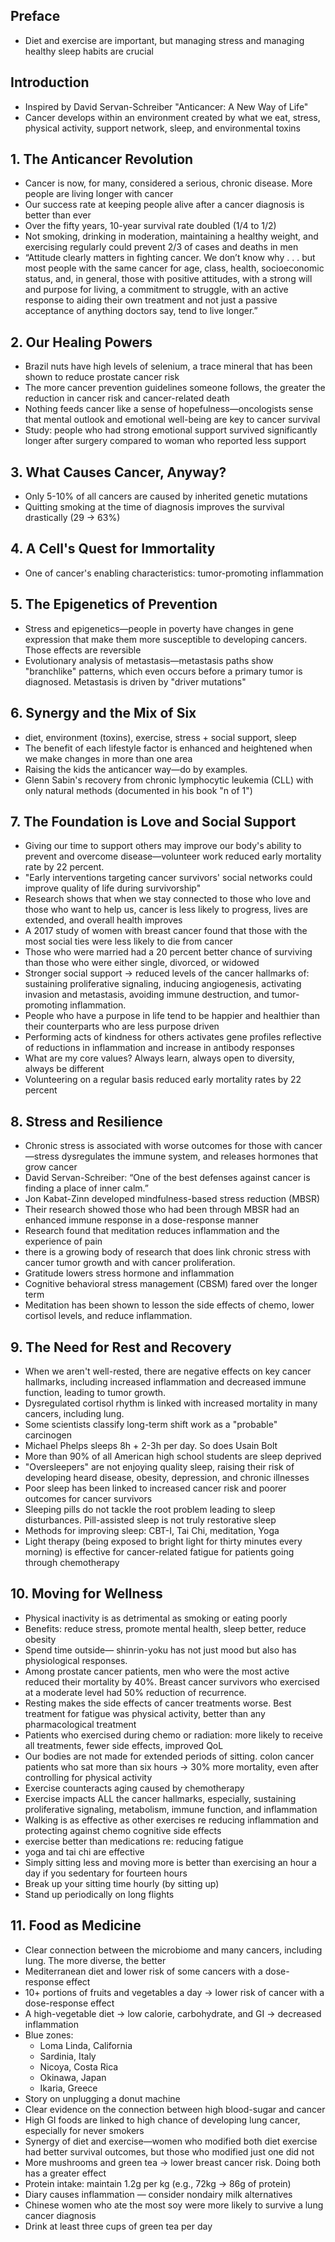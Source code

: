 ## Preface

* Diet and exercise are important, but managing stress and managing healthy sleep habits are crucial

## Introduction

* Inspired by David Servan-Schreiber "Anticancer: A New Way of Life" 
* Cancer develops within an environment created by what we eat, stress, physical activity, support network, sleep, and environmental toxins

## 1. The Anticancer Revolution

* Cancer is now, for many, considered a serious, chronic disease. More people are living longer with cancer
* Our success rate at keeping people alive after a cancer diagnosis is better than ever
* Over the fifty years, 10-year survival rate doubled (1/4 to 1/2)
* Not smoking, drinking in moderation, maintaining a healthy weight, and exercising regularly could prevent 2/3 of cases and deaths in men
* “Attitude clearly matters in fighting cancer. We don’t know why . . . but most people with the same cancer for age, class, health, socioeconomic status, and, in general, those with positive attitudes, with a strong will and purpose for living, a commitment to struggle, with an active response to aiding their own treatment and not just a passive acceptance of anything doctors say, tend to live longer.”

## 2. Our Healing Powers

* Brazil nuts have high levels of selenium, a trace mineral that has been shown to reduce prostate cancer risk
* The more cancer prevention guidelines someone follows, the greater the reduction in cancer risk and cancer-related death
* Nothing feeds cancer like a sense of hopefulness—oncologists sense that mental outlook and emotional well-being are key to cancer survival
* Study: people who had strong emotional support survived significantly longer after surgery compared to woman who reported less support

## 3. What Causes Cancer, Anyway?

* Only 5-10% of all cancers are caused by inherited genetic mutations
* Quitting smoking at the time of diagnosis improves the survival drastically (29 -> 63%)

## 4. A Cell's Quest for Immortality

* One of cancer's enabling characteristics: tumor-promoting inflammation

## 5. The Epigenetics of Prevention

* Stress and epigenetics—people in poverty have changes in gene expression that make them more susceptible to developing cancers. Those effects are reversible
* Evolutionary analysis of metastasis—metastasis paths show "branchlike" patterns, which even occurs before a primary tumor is diagnosed. Metastasis is driven by "driver mutations"

## 6. Synergy and the Mix of Six

* diet, environment (toxins), exercise, stress + social support, sleep
* The benefit of each lifestyle factor is enhanced and heightened when we make changes in more than one area
* Raising the kids the anticancer way—do by examples. 
* Glenn Sabin's recovery from chronic lymphocytic leukemia (CLL) with only natural methods (documented in his book "n of 1")

## 7. The Foundation is Love and Social Support

* Giving our time to support others may improve our body's ability to prevent and overcome disease—volunteer work reduced early mortality rate by 22 percent.
* "Early interventions targeting cancer survivors' social networks could improve quality of life during survivorship"
* Research shows that when we stay connected to those who love and those who want to help us, cancer is less likely to progress, lives are extended, and overall health improves
* A 2017 study of women with breast cancer found that those with the most social ties were less likely to die from cancer
* Those who were married had a 20 percent better chance of surviving than those who were either single, divorced, or widowed
* Stronger social support -> reduced levels of the cancer hallmarks of: sustaining proliferative signaling, inducing angiogenesis, activating invasion and metastasis, avoiding immune destruction, and tumor-promoting inflammation.
* People who have a purpose in life tend to be happier and healthier than their counterparts who are less purpose driven
* Performing acts of kindness for others activates gene profiles reflective of reductions in inflammation and increase in antibody responses
* What are my core values? Always learn, always open to diversity, always be different
* Volunteering on a regular basis reduced early mortality rates by 22 percent

## 8. Stress and Resilience
* Chronic stress is associated with worse outcomes for those with cancer—stress dysregulates the immune system, and releases hormones that grow cancer
* David Servan-Schreiber: “One of the best defenses against cancer is finding a place of inner calm.”
* Jon Kabat-Zinn developed mindfulness-based stress reduction (MBSR)
* Their research showed those who had been through MBSR had an enhanced immune response in a dose-response manner
* Research found that meditation reduces inflammation and the experience of pain
* there is a growing body of research that does link chronic stress with cancer tumor growth and with cancer proliferation.
* Gratitude lowers stress hormone and inflammation
* Cognitive behavioral stress management (CBSM) fared over the longer term
* Meditation has been shown to lesson the side effects of chemo, lower cortisol levels, and reduce inflammation.

## 9. The Need for Rest and Recovery

* When we aren't well-rested, there are negative effects on key cancer hallmarks, including increased inflammation and decreased immune function, leading to tumor growth. 
* Dysregulated cortisol rhythm is linked with increased mortality in many cancers, including lung.
* Some scientists classify long-term shift work as a "probable" carcinogen
* Michael Phelps sleeps 8h + 2-3h per day. So does Usain Bolt
* More than 90% of all American high school students are sleep deprived
* "Oversleepers" are not enjoying quality sleep, raising their risk of developing heard disease, obesity, depression, and chronic illnesses
* Poor sleep has been linked to increased cancer risk and poorer outcomes for cancer survivors
* Sleeping pills do not tackle the root problem leading to sleep disturbances. Pill-assisted sleep is not truly restorative sleep
* Methods for improving sleep: CBT-I, Tai Chi, meditation, Yoga
* Light therapy (being exposed to bright light for thirty minutes every morning) is effective for cancer-related fatigue for patients going through chemotherapy

## 10. Moving for Wellness

* Physical inactivity is as detrimental as smoking or eating poorly
* Benefits: reduce stress, promote mental health, sleep better, reduce obesity
* Spend time outside— shinrin-yoku has not just mood but also has physiological responses.
* Among prostate cancer patients, men who were the most active reduced their mortality by 40%. Breast cancer survivors who exercised at a moderate level had 50% reduction of recurrence.
* Resting makes the side effects of cancer treatments worse. Best treatment for fatigue was physical activity, better than any pharmacological treatment
* Patients who exercised during chemo or radiation: more likely to receive all treatments, fewer side effects, improved QoL
* Our bodies are not made for extended periods of sitting. colon cancer patients who sat more than six hours -> 30% more mortality, even after controlling for physical activity
* Exercise counteracts aging caused by chemotherapy
* Exercise impacts ALL the cancer hallmarks, especially, sustaining proliferative signaling, metabolism, immune function, and inflammation
* Walking is as effective as other exercises re reducing inflammation and protecting against chemo cognitive side effects
* exercise better than medications re: reducing fatigue
* yoga and tai chi are effective
* Simply sitting less and moving more is better than exercising an hour a day if you sedentary for fourteen hours
* Break up your sitting time hourly (by sitting up)
* Stand up periodically on long flights

## 11. Food as Medicine

* Clear connection between the microbiome and many cancers, including lung. The more diverse, the better
* Mediterranean diet and lower risk of some cancers with a dose-response effect
* 10+ portions of fruits and vegetables a day -> lower risk of cancer with a dose-response effect
* A high-vegetable diet -> low calorie, carbohydrate, and GI -> decreased inflammation
* Blue zones:
    * Loma Linda, California
    * Sardinia, Italy
    * Nicoya, Costa Rica
    * Okinawa, Japan
    * Ikaria, Greece
* Story on unplugging a donut machine
* Clear evidence on the connection between high blood-sugar and cancer
* High GI foods are linked to high chance of developing lung cancer, especially for never smokers
* Synergy of diet and exercise—women who modified both diet exercise had better survival outcomes, but those who modified just one did not
* More mushrooms and green tea -> lower breast cancer risk. Doing both has a greater effect
* Protein intake: maintain 1.2g per kg (e.g., 72kg -> 86g of protein)
* Diary causes inflammation — consider nondairy milk alternatives
* Chinese women who ate the most soy were more likely to survive a lung cancer diagnosis
* Drink at least three cups of green tea per day
